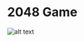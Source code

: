 # 2048 Game
![alt text](https://www.elcartapaciodegollum.com/wp-content/uploads/2020/10/2048_Screenshot.png "Logo Title Text 1")
